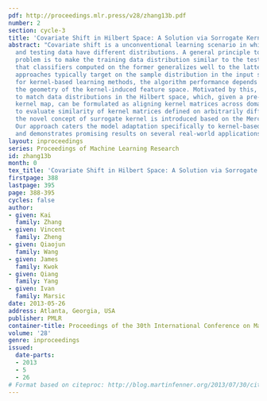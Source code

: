 ```yaml
---
pdf: http://proceedings.mlr.press/v28/zhang13b.pdf
number: 2
section: cycle-3
title: 'Covariate Shift in Hilbert Space: A Solution via Sorrogate Kernels'
abstract: "Covariate shift is a unconventional learning scenario in which training
  and testing data have different distributions. A general principle to solve the
  problem is to make the training data distribution similar to the test one, such
  that classifiers computed on the former generalizes well to the latter. Current
  approaches typically target on the sample distribution in the input space, however,
  for kernel-based learning methods, the algorithm performance depends directly on
  the geometry of the kernel-induced feature space. Motivated by this, we propose
  to match data distributions in the Hilbert space, which, given a pre-defined empirical
  kernel map, can be formulated as aligning kernel matrices across domains. In particular,
  to evaluate similarity of kernel matrices defined on arbitrarily different samples,
  the novel concept of surrogate kernel is introduced based on the Mercer\x1As theorem.
  Our approach caters the model adaptation specifically to kernel-based learning mechanism,
  and demonstrates promising results on several real-world applications."
layout: inproceedings
series: Proceedings of Machine Learning Research
id: zhang13b
month: 0
tex_title: 'Covariate Shift in Hilbert Space: A Solution via Sorrogate Kernels'
firstpage: 388
lastpage: 395
page: 388-395
cycles: false
author:
- given: Kai
  family: Zhang
- given: Vincent
  family: Zheng
- given: Qiaojun
  family: Wang
- given: James
  family: Kwok
- given: Qiang
  family: Yang
- given: Ivan
  family: Marsic
date: 2013-05-26
address: Atlanta, Georgia, USA
publisher: PMLR
container-title: Proceedings of the 30th International Conference on Machine Learning
volume: '28'
genre: inproceedings
issued:
  date-parts:
  - 2013
  - 5
  - 26
# Format based on citeproc: http://blog.martinfenner.org/2013/07/30/citeproc-yaml-for-bibliographies/
---
```


